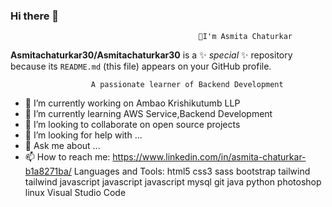 ### Hi there 👋
                                              👋I'm Asmita Chaturkar

**Asmitachaturkar30/Asmitachaturkar30** is a ✨ _special_ ✨ repository because its `README.md` (this file) appears on your GitHub profile.

                      A passionate learner of Backend Development

- 🔭 I’m currently working on Ambao Krishikutumb LLP
- 🌱 I’m currently learning AWS Service,Backend Development
- 👯 I’m looking to collaborate on open source projects
- 🤔 I’m looking for help with ...
- 💬 Ask me about ...
- 📫 How to reach me: https://www.linkedin.com/in/asmita-chaturkar-b1a8271ba/
Languages and Tools:
html5 css3 sass bootstrap tailwind tailwind javascript javascript javascript mysql git java python photoshop linux Visual Studio Code


